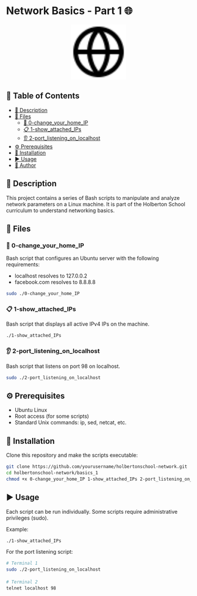 # Network Basics - Part 1 🌐

<p align="center">
  <img src="https://raw.githubusercontent.com/feathericons/feather/master/icons/globe.svg" alt="Network Icon" width="150" height="150">
</p>

## 📑 Table of Contents

- [📝 Description](#description)
- [📁 Files](#files)
  - [🔄 0-change_your_home_IP](#0-change_your_home_ip)
  - [📋 1-show_attached_IPs](#1-show_attached_ips)
  - [👂 2-port_listening_on_localhost](#2-port_listening_on_localhost)
- [⚙️ Prerequisites](#prerequisites)
- [🔧 Installation](#installation)
- [▶️ Usage](#usage)
- [👤 Author](#author)

## 📝 Description

This project contains a series of Bash scripts to manipulate and analyze network parameters on a Linux machine. It is part of the Holberton School curriculum to understand networking basics.

## 📁 Files

### 🔄 0-change_your_home_IP

Bash script that configures an Ubuntu server with the following requirements:
- localhost resolves to 127.0.0.2
- facebook.com resolves to 8.8.8.8

```bash
sudo ./0-change_your_home_IP
```

### 📋 1-show_attached_IPs

Bash script that displays all active IPv4 IPs on the machine.

```bash
./1-show_attached_IPs
```

### 👂 2-port_listening_on_localhost

Bash script that listens on port 98 on localhost.

```bash
sudo ./2-port_listening_on_localhost
```

## ⚙️ Prerequisites

- Ubuntu Linux
- Root access (for some scripts)
- Standard Unix commands: ip, sed, netcat, etc.

## 🔧 Installation

Clone this repository and make the scripts executable:

```bash
git clone https://github.com/yourusername/holbertonschool-network.git
cd holbertonschool-network/basics_1
chmod +x 0-change_your_home_IP 1-show_attached_IPs 2-port_listening_on_localhost
```

## ▶️ Usage

Each script can be run individually. Some scripts require administrative privileges (sudo).

Example:

```bash
./1-show_attached_IPs
```

For the port listening script:

```bash
# Terminal 1
sudo ./2-port_listening_on_localhost

# Terminal 2
telnet localhost 98
```
